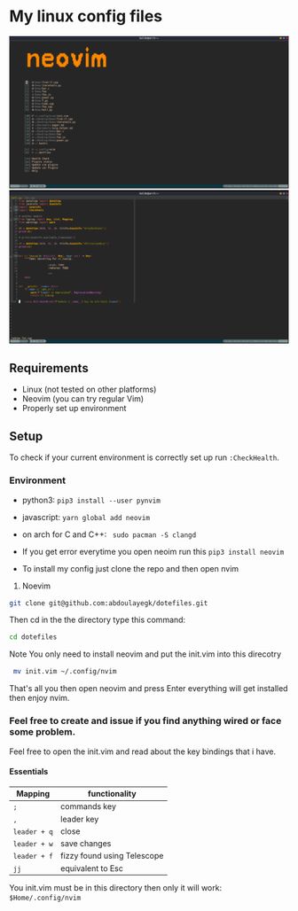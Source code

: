 # My linux config files
![vimrc](https://github.com/abdoulayegk/dotefiles/blob/main/vimrcimg1.png)
![Vimrc](https://github.com/abdoulayegk/dotefiles/blob/main/pythonimg.png)
## Requirements

- Linux (not tested on other platforms)
- Neovim (you can try regular Vim)
- Properly set up environment

## Setup

To check if your current environment is correctly set up run `:CheckHealth`.

### Environment

- python3: `pip3 install --user pynvim`
- javascript: `yarn global add neovim`
- on arch for C and C++: ` sudo pacman -S clangd`
- If you get error everytime you open neoim run this `pip3 install neovim`

- To install my config just clone the repo and then open nvim

1. Noevim

```bash
git clone git@github.com:abdoulayegk/dotefiles.git
```
Then cd in the the directory type this command:
```bash
cd dotefiles
```
<span> Note</span> You only need to install neovim and put the init.vim into this direcotry<br/>
 ```bash
  mv init.vim ~/.config/nvim
 ```
 That's all you then open neovim  and press <span>Enter </span> everything will get installed then enjoy nvim.
  
### Feel free to create and issue if you find anything wired or face some problem. <br>
  
Feel free to open the init.vim and read about the key bindings that i have.
  
#### Essentials

| Mapping      | functionality                        |
| ------------ | ------------------------------------ |
| `;`          | commands key                         |
| `,`          | leader key                           |
| `leader + q` | close                                |
| `leader + w` | save changes                         |
| `leader + f` |  fizzy found using Telescope         |                          |
| `jj`         | equivalent to Esc                    |

<span> You init.vim must be in this directory then only it will work: `$Home/.config/nvim`
